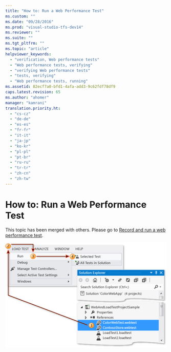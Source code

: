 ```yaml
---
title: "How to: Run a Web Performance Test"
ms.custom: ""
ms.date: "09/28/2016"
ms.prod: "visual-studio-tfs-dev14"
ms.reviewer: ""
ms.suite: ""
ms.tgt_pltfrm: ""
ms.topic: "article"
helpviewer_keywords: 
  - "verification, Web performance tests"
  - "Web performance tests, verifying"
  - "verifying Web performance tests"
  - "tests, verifying"
  - "Web performance tests, running"
ms.assetid: 82ecf7a0-bfd1-4afa-add3-9c62fdf78df9
caps.latest.revision: 65
ms.author: "ahomer"
manager: "kamrani"
translation.priority.ht: 
  - "cs-cz"
  - "de-de"
  - "es-es"
  - "fr-fr"
  - "it-it"
  - "ja-jp"
  - "ko-kr"
  - "pl-pl"
  - "pt-br"
  - "ru-ru"
  - "tr-tr"
  - "zh-cn"
  - "zh-tw"
---
```

# How to: Run a Web Performance Test
This topic has been merged with others. Please go to [Record and run a web performance test](http://msdn.microsoft.com/en-us/bd0a82fd-cec0-4861-bc09-e1b0b2d258ef).  
  
 ![Run Web performance tests](../test_notintoc/media/webtestrunloadtestmenu.png "WebTestRunLoadTestMenu")